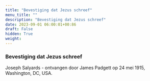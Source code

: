 ```yaml
---
title: "Bevestiging dat Jezus schreef"
menu_title: ""
description: "Bevestiging dat Jezus schreef"
date: 2023-09-01 06:00:01+00:86
draft: False
hidden: True
weight:
---
```

### Bevestiging dat Jezus schreef

Joseph Salyards - ontvangen door James Padgett op 24 mei 1915, Washington, DC, USA.
